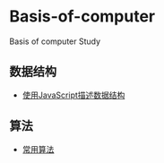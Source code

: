 # Basis-of-computer
Basis of computer Study

## 数据结构
- [使用JavaScript描述数据结构](./data-structure/README.md)

## 算法
- [常用算法](./algorithm/README.md)